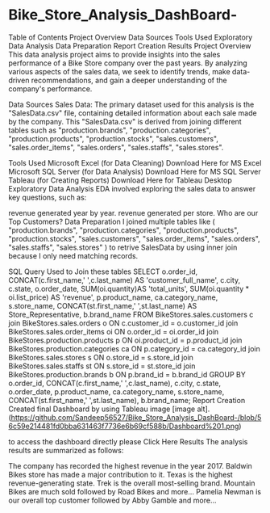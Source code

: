 # Bike_Store_Analysis_DashBoard-
Table of Contents
Project Overview
Data Sources
Tools Used
Exploratory Data Analysis
Data Preparation
Report Creation
Results
Project Overview
This data analysis project aims to provide insights into the sales performance of a Bike Store company over the past years. By analyzing various aspects of the sales data, we seek to identify trends, make data-driven recommendations, and gain a deeper understanding of the company's performance.

Data Sources
Sales Data: The primary dataset used for this analysis is the "SalesData.csv" file, containing detailed information about each sale made by the company. This "SalesData.csv" is derived from joining different tables such as "production.brands", "production.categories", "production.products", "production.stocks", "sales.customers", "sales.order_items", "sales.orders", "sales.staffs", "sales.stores".

Tools Used
Microsoft Excel (for Data Cleaning)
Download Here for MS Excel
Microsoft SQL Server (for Data Analysis)
Download Here for MS SQL Server
Tableau (for Creating Reports)
Download Here for Tableau Desktop
Exploratory Data Analysis
EDA involved exploring the sales data to answer key questions, such as:

revenue generated year by year.
revenue generated per store.
Who are our Top Customers?
Data Preparation
I joined multiple tables like ( "production.brands", "production.categories", "production.products", "production.stocks", "sales.customers", "sales.order_items", "sales.orders", "sales.staffs", "sales.stores" ) to retrive SalesData by using inner join because I only need matching records.

SQL Query Used to Join these tables
SELECT
	o.order_id,
	CONCAT(c.first_name,' ',c.last_name) AS 'customer_full_name',
	c.city,
	c.state,
	o.order_date,
	SUM(oi.quantity)AS 'total_units',
	SUM(oi.quantity * oi.list_price) AS 'revenue',
	p.product_name,
	ca.category_name,
	s.store_name,
	CONCAT(st.first_name,' ',st.last_name) AS Store_Representative,
	b.brand_name
FROM BikeStores.sales.customers c join BikeStores.sales.orders o
ON c.customer_id = o.customer_id join BikeStores.sales.order_items oi
ON o.order_id = oi.order_id join BikeStores.production.products p
ON oi.product_id = p.product_id join BikeStores.production.categories ca
ON p.category_id = ca.category_id join BikeStores.sales.stores s
ON o.store_id = s.store_id join BikeStores.sales.staffs st
ON s.store_id = st.store_id join BikeStores.production.brands b
ON p.brand_id = b.brand_id
GROUP BY
	o.order_id,
	CONCAT(c.first_name,' ',c.last_name),
	c.city,
	c.state,
	o.order_date,
	p.product_name,
	ca.category_name,
	s.store_name,
	CONCAT(st.first_name,' ',st.last_name),
	b.brand_name;
Report Creation
Created final Dashboard by using Tableau image
[image alt].(https://github.com/Sandeep56527/Bike_Store_Analysis_DashBoard-/blob/56c59e214481fd0bba631463f7736e6b69cf588b/Dashboard%201.png)

to access the dashboard directly please Click Here
Results
The analysis results are summarized as follows:

The company has recorded the highest revenue in the year 2017.
Baldwin Bikes store has made a major contribution to it.
Texas is the highest revenue-generating state.
Trek is the overall most-selling brand.
Mountain Bikes are much sold followed by Road Bikes and more...
Pamelia Newman is our overall top customer followed by Abby Gamble and more...
